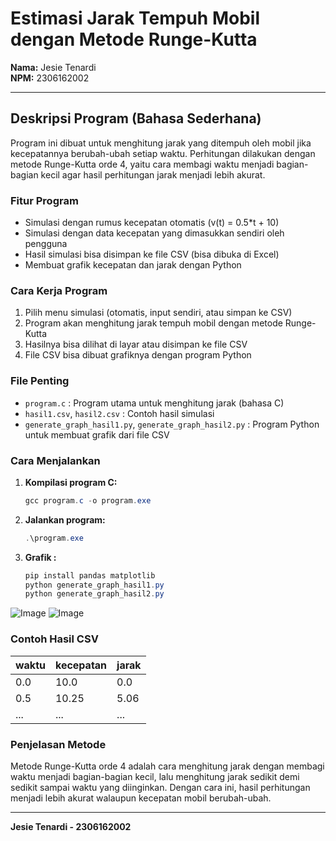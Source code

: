 # Estimasi Jarak Tempuh Mobil dengan Metode Runge-Kutta

**Nama:** Jesie Tenardi  
**NPM:** 2306162002

---

## Deskripsi Program (Bahasa Sederhana)

Program ini dibuat untuk menghitung jarak yang ditempuh oleh mobil jika kecepatannya berubah-ubah setiap waktu. Perhitungan dilakukan dengan metode Runge-Kutta orde 4, yaitu cara membagi waktu menjadi bagian-bagian kecil agar hasil perhitungan jarak menjadi lebih akurat.

### Fitur Program
- Simulasi dengan rumus kecepatan otomatis (v(t) = 0.5*t + 10)
- Simulasi dengan data kecepatan yang dimasukkan sendiri oleh pengguna
- Hasil simulasi bisa disimpan ke file CSV (bisa dibuka di Excel)
- Membuat grafik kecepatan dan jarak dengan Python

### Cara Kerja Program
1. Pilih menu simulasi (otomatis, input sendiri, atau simpan ke CSV)
2. Program akan menghitung jarak tempuh mobil dengan metode Runge-Kutta
3. Hasilnya bisa dilihat di layar atau disimpan ke file CSV
4. File CSV bisa dibuat grafiknya dengan program Python

### File Penting
- `program.c` : Program utama untuk menghitung jarak (bahasa C)
- `hasil1.csv`, `hasil2.csv` : Contoh hasil simulasi
- `generate_graph_hasil1.py`, `generate_graph_hasil2.py` : Program Python untuk membuat grafik dari file CSV

### Cara Menjalankan
1. **Kompilasi program C:**
   ```powershell
   gcc program.c -o program.exe
   ```
2. **Jalankan program:**
   ```powershell
   .\program.exe
   ```
3. **Grafik :**
   ```powershell
   pip install pandas matplotlib
   python generate_graph_hasil1.py
   python generate_graph_hasil2.py
   ```
![Image](https://github.com/user-attachments/assets/c48ebd02-219f-4b7c-aa27-62426f000bec)
![Image](https://github.com/user-attachments/assets/de7b2283-d27d-4fed-8bca-474e7b0f0b89)
### Contoh Hasil CSV
| waktu | kecepatan | jarak |
|-------|-----------|-------|
| 0.0   | 10.0      | 0.0   |
| 0.5   | 10.25     | 5.06  |
| ...   | ...       | ...   |

### Penjelasan Metode
Metode Runge-Kutta orde 4 adalah cara menghitung jarak dengan membagi waktu menjadi bagian-bagian kecil, lalu menghitung jarak sedikit demi sedikit sampai waktu yang diinginkan. Dengan cara ini, hasil perhitungan menjadi lebih akurat walaupun kecepatan mobil berubah-ubah.

---

**Jesie Tenardi - 2306162002**

